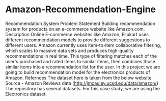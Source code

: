# Amazon-Recommendation-Engine
Recommendation System
Problem Statement
Building recommendation system for products on an e-commerce website like Amazon.com.
Description
Online E-commerce websites like Amazon, Filpkart uses different recommendation models to provide different suggestions to different users. Amazon currently uses item-to-item collaborative filtering, which scales to massive data sets and produces high-quality recommendations in real time. This type of filtering matches each of the user's purchased and rated items to similar items, then combines those similar items into a recommendation list for the user. In this project we are going to build recommendation model for the electronics products of Amazon.
Refernces
The dataset here is taken from the below website.
Source - Amazon Reviews data (http://jmcauley.ucsd.edu/data/amazon/) The repository has several datasets. For this case study, we are using the Electronics dataset.
